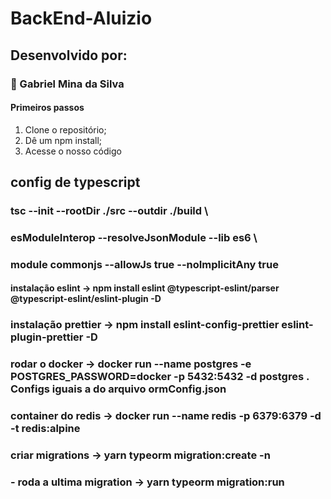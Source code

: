 # BackEnd-Aluizio

## Desenvolvido por:
### :construction_worker: Gabriel Mina da Silva

#### Primeiros passos

1. Clone o repositório;
2. Dê um  npm install;
4. Acesse o nosso código

## config de typescript
### tsc --init --rootDir ./src --outdir ./build \
### esModuleInterop --resolveJsonModule --lib es6 \
### module commonjs --allowJs true --noImplicitAny true

#### instalação eslint -> npm install eslint @typescript-eslint/parser @typescript-eslint/eslint-plugin -D

### instalação prettier -> npm install eslint-config-prettier eslint-plugin-prettier -D

### rodar o docker -> docker run --name postgres -e POSTGRES_PASSWORD=docker -p 5432:5432 -d postgres . Configs iguais a do arquivo ormConfig.json

### container do redis -> docker run --name redis -p 6379:6379 -d -t redis:alpine

### criar migrations -> yarn typeorm migration:create -n <NomeDaTabela>
### - roda a ultima migration -> yarn typeorm migration:run
